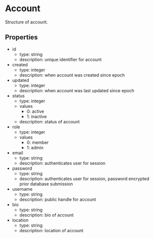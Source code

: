 # Account
Structure of account.

## Properties
- id
  - type: string
  - description: unique identifier for account
- created
  - type: integer
  - description: when account was created since epoch
- updated
  - type: integer
  - description: when account was last updated since epoch
- status
  - type: integer
  - values
    - 0: active
    - 1: inactive
  - description: status of account
- role
  - type: integer
  - values
    - 0: member
    - 1: admin
- email
  - type: string
  - description: authenticates user for session
- password
  - type: string
  - description: authenticates user for session, password encrypted prior database submission
- username
  - type: string
  - description: public handle for account
- bio
  - type: string
  - description: bio of account
- location
  - type: string
  - description: location of account
